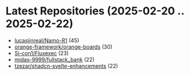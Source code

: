 # Latest Repositories (2025-02-20 .. 2025-02-22)

- [lucasjinreal/Namo-R1](https://github.com/lucasjinreal/Namo-R1) (45)
- [orange-framework/orange-boards](https://github.com/orange-framework/orange-boards) (30)
- [Sj-con1/Fluxexec](https://github.com/Sj-con1/Fluxexec) (23)
- [midas-9999/fullstack_bank](https://github.com/midas-9999/fullstack_bank) (22)
- [tzezar/shadcn-svelte-enhancements](https://github.com/tzezar/shadcn-svelte-enhancements) (22)
